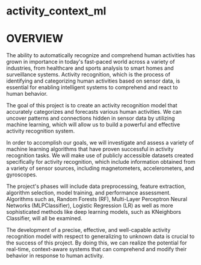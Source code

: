 # activity_context_ml

# OVERVIEW

The ability to automatically recognize and comprehend human activities has grown in importance in today's fast-paced world across a variety of industries, from healthcare and sports analysis to smart homes and surveillance systems. Activity recognition, which is the process of identifying and categorizing human activities based on sensor data, is essential for enabling intelligent systems to comprehend and react to human behavior.

The goal of this project is to create an activity recognition model that accurately categorizes and forecasts various human activities. We can uncover patterns and connections hidden in sensor data by utilizing machine learning, which will allow us to build a powerful and effective activity recognition system.

In order to accomplish our goals, we will investigate and assess a variety of machine learning algorithms that have proven successful in activity recognition tasks. We will make use of publicly accessible datasets created specifically for activity recognition, which include information obtained from a variety of sensor sources, including magnetometers, accelerometers, and gyroscopes.

The project's phases will include data preprocessing, feature extraction, algorithm selection, model training, and performance assessment. Algorithms such as, Random Forests (RF), Multi-Layer Perceptron Neural Networks (MLPClassifier), Logistic Regression (LR) as well as more sophisticated methods like deep learning models, such as KNeighbors Classifier, will all be examined.

The development of a precise, effective, and well-capable activity recognition model with respect to generalizing to unknown data is crucial to the success of this project. By doing this, we can realize the potential for real-time, context-aware systems that can comprehend and modify their behavior in response to human activity.
